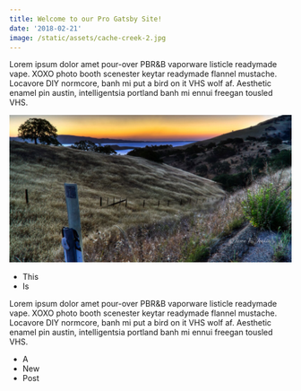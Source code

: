 ```yaml
---
title: Welcome to our Pro Gatsby Site!
date: '2018-02-21'
image: /static/assets/cache-creek-2.jpg
---
```

Lorem ipsum dolor amet pour-over PBR&B vaporware listicle readymade vape. XOXO photo booth scenester keytar readymade flannel mustache. Locavore DIY normcore, banh mi put a bird on it VHS wolf af. Aesthetic enamel pin austin, intelligentsia<!-- end --> portland banh mi ennui freegan tousled VHS.

![Pacheco](/static/assets/pacheco2_preview.jpeg)

* This
* Is

Lorem ipsum dolor amet pour-over PBR&B vaporware listicle readymade vape. XOXO photo booth scenester keytar readymade flannel mustache. Locavore DIY normcore, banh mi put a bird on it VHS wolf af. Aesthetic enamel pin austin, intelligentsia portland banh mi ennui freegan tousled VHS.

* A
* New
* Post

